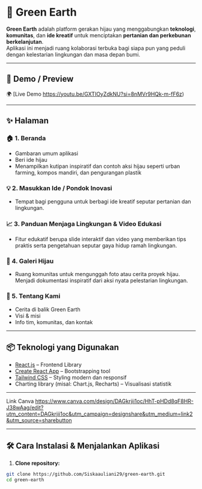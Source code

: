 # 🌱 Green Earth

**Green Earth** adalah platform gerakan hijau yang menggabungkan **teknologi**, **komunitas**, dan **ide kreatif** untuk menciptakan **pertanian dan perkebunan berkelanjutan**.  
Aplikasi ini menjadi ruang kolaborasi terbuka bagi siapa pun yang peduli dengan kelestarian lingkungan dan masa depan bumi.

---

## 🚀 Demo / Preview

🌍 [Live Demo https://youtu.be/GXTIOyZdkNU?si=8nMVr9HQk-m-fF6z)  

---

## ✨ Halaman

### 🏠 1. Beranda
- Gambaran umum aplikasi
- Beri ide hijau
- Menampilkan kutipan inspiratif dan contoh aksi hijau seperti urban farming, kompos mandiri, dan pengurangan plastik

### 💡 2. Masukkan Ide / Pondok Inovasi
- Tempat bagi pengguna 
untuk berbagi ide kreatif seputar 
pertanian dan lingkungan. 

### 📈 3. Panduan Menjaga Lingkungan & Video Edukasi
- Fitur edukatif berupa slide interaktif 
dan video yang memberikan tips praktis serta 
pengetahuan seputar gaya hidup 
ramah lingkungan.

### 📸 4. Galeri Hijau
- Ruang komunitas untuk mengunggah 
foto atau cerita proyek hijau. Menjadi 
dokumentasi inspiratif dari 
aksi nyata pelestarian lingkungan.

### 🧩 5. Tentang Kami
- Cerita di balik Green Earth
- Visi & misi
- Info tim, komunitas, dan kontak

---

## 📦 Teknologi yang Digunakan

- [React.js](https://reactjs.org/) – Frontend Library
- [Create React App](https://create-react-app.dev/) – Bootstrapping tool
- [Tailwind CSS](https://tailwindcss.com/) – Styling modern dan responsif
- Charting library (misal: Chart.js, Recharts) – Visualisasi statistik

---

Link Canva
https://www.canva.com/design/DAGkrjii1oc/HhT-pHDd8qF8HR-J38wAag/edit?utm_content=DAGkrjii1oc&utm_campaign=designshare&utm_medium=link2&utm_source=sharebutton

---

## 🛠️ Cara Instalasi & Menjalankan Aplikasi

1. **Clone repository:**

```bash
git clone https://github.com/Siskaauliani29/green-earth.git
cd green-earth


